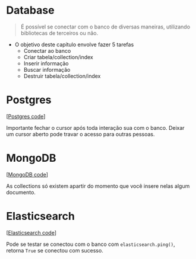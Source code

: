 # Database
> É possível se conectar com o banco de diversas maneiras, utilizando bibliotecas de terceiros ou não.  

* O objetivo deste capítulo envolve fazer 5 tarefas
  * Conectar ao banco
  * Criar tabela/collection/index
  * Inserir informação
  * Buscar informação
  * Destruir tabela/collection/index

# Postgres
[[Postgres code](postgres_study.py)]  

Importante fechar o cursor após toda interação sua com o banco. Deixar um cursor aberto pode travar o acesso para outras pessoas.  

# MongoDB
[[MongoDB code](mongodb_study.py)]  

As collections só existem apartir do momento que você insere nelas algum documento.  

# Elasticsearch
[[Elasticsearch code](mongo_study.py)]  

Pode se testar se conectou com o banco com `elasticsearch.ping()`, retorna `True` se conectou com sucesso.  
